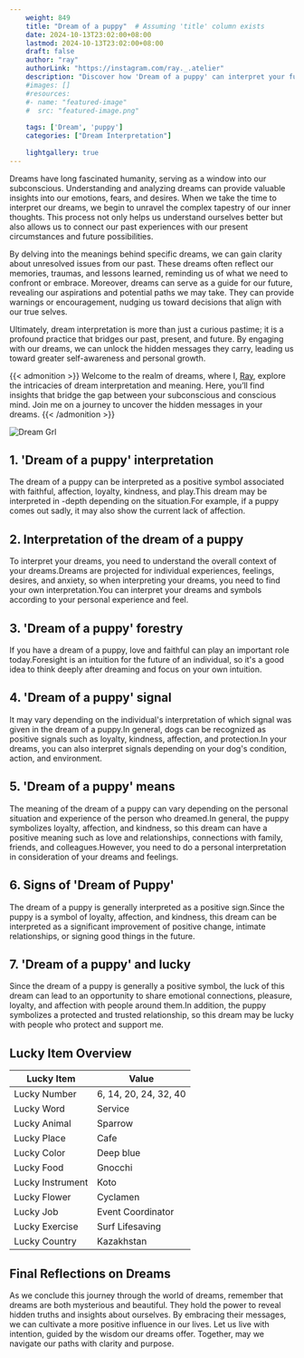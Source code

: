 ```yaml
---
    weight: 849
    title: "Dream of a puppy"  # Assuming 'title' column exists
    date: 2024-10-13T23:02:00+08:00
    lastmod: 2024-10-13T23:02:00+08:00
    draft: false
    author: "ray"
    authorLink: "https://instagram.com/ray._.atelier"
    description: "Discover how 'Dream of a puppy' can interpret your future and uncover its significant meanings in your life."
    #images: []
    #resources:
    #- name: "featured-image"
    #  src: "featured-image.png"
    
    tags: ['Dream', 'puppy']
    categories: ["Dream Interpretation"]
    
    lightgallery: true
---
```

    
Dreams have long fascinated humanity, serving as a window into our subconscious. Understanding and analyzing dreams can provide valuable insights into our emotions, fears, and desires. When we take the time to interpret our dreams, we begin to unravel the complex tapestry of our inner thoughts. This process not only helps us understand ourselves better but also allows us to connect our past experiences with our present circumstances and future possibilities.

By delving into the meanings behind specific dreams, we can gain clarity about unresolved issues from our past. These dreams often reflect our memories, traumas, and lessons learned, reminding us of what we need to confront or embrace. Moreover, dreams can serve as a guide for our future, revealing our aspirations and potential paths we may take. They can provide warnings or encouragement, nudging us toward decisions that align with our true selves.

Ultimately, dream interpretation is more than just a curious pastime; it is a profound practice that bridges our past, present, and future. By engaging with our dreams, we can unlock the hidden messages they carry, leading us toward greater self-awareness and personal growth.

{{< admonition >}}
Welcome to the realm of dreams, where I, [Ray](https://instagram.com/ray._.atelier), explore the intricacies of dream interpretation and meaning. Here, you’ll find insights that bridge the gap between your subconscious and conscious mind. Join me on a journey to uncover the hidden messages in your dreams.
{{< /admonition >}}

![Dream Grl](https://cdn.pixabay.com/photo/2017/11/02/03/35/gothic-2910057_1280.jpg "Dream Grl")

## 1. 'Dream of a puppy' interpretation
The dream of a puppy can be interpreted as a positive symbol associated with faithful, affection, loyalty, kindness, and play.This dream may be interpreted in -depth depending on the situation.For example, if a puppy comes out sadly, it may also show the current lack of affection.

## 2. Interpretation of the dream of a puppy
To interpret your dreams, you need to understand the overall context of your dreams.Dreams are projected for individual experiences, feelings, desires, and anxiety, so when interpreting your dreams, you need to find your own interpretation.You can interpret your dreams and symbols according to your personal experience and feel.

## 3. 'Dream of a puppy' forestry
If you have a dream of a puppy, love and faithful can play an important role today.Foresight is an intuition for the future of an individual, so it's a good idea to think deeply after dreaming and focus on your own intuition.

## 4. 'Dream of a puppy' signal
It may vary depending on the individual's interpretation of which signal was given in the dream of a puppy.In general, dogs can be recognized as positive signals such as loyalty, kindness, affection, and protection.In your dreams, you can also interpret signals depending on your dog's condition, action, and environment.

## 5. 'Dream of a puppy' means
The meaning of the dream of a puppy can vary depending on the personal situation and experience of the person who dreamed.In general, the puppy symbolizes loyalty, affection, and kindness, so this dream can have a positive meaning such as love and relationships, connections with family, friends, and colleagues.However, you need to do a personal interpretation in consideration of your dreams and feelings.

## 6. Signs of 'Dream of Puppy'
The dream of a puppy is generally interpreted as a positive sign.Since the puppy is a symbol of loyalty, affection, and kindness, this dream can be interpreted as a significant improvement of positive change, intimate relationships, or signing good things in the future.

## 7. 'Dream of a puppy' and lucky
Since the dream of a puppy is generally a positive symbol, the luck of this dream can lead to an opportunity to share emotional connections, pleasure, loyalty, and affection with people around them.In addition, the puppy symbolizes a protected and trusted relationship, so this dream may be lucky with people who protect and support me.

## Lucky Item Overview
| Lucky Item          | Value              |
|---------------|--------------------|
| Lucky Number        | 6, 14, 20, 24, 32, 40  |
| Lucky Word          | Service |
| Lucky Animal        | Sparrow |
| Lucky Place         | Cafe     |
| Lucky Color         | Deep blue     |
| Lucky Food          | Gnocchi      |
| Lucky Instrument    | Koto |
| Lucky Flower        | Cyclamen    |
| Lucky Job           | Event Coordinator       |
| Lucky Exercise      | Surf Lifesaving  |
| Lucky Country       | Kazakhstan    |


##  Final Reflections on Dreams

As we conclude this journey through the world of dreams, remember that dreams are both mysterious and beautiful. They hold the power to reveal hidden truths and insights about ourselves. By embracing their messages, we can cultivate a more positive influence in our lives. Let us live with intention, guided by the wisdom our dreams offer. Together, may we navigate our paths with clarity and purpose.
